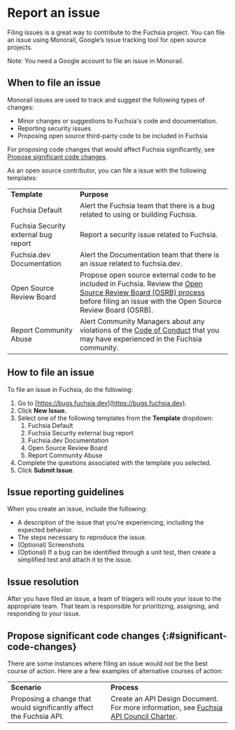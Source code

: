 # Report an issue

Filing issues is a great way to contribute to the Fuchsia project.
You can file an issue using Monorail, Google’s issue tracking tool for open
source projects.

Note: You need a Google account to file an issue in Monorail.

## When to file an issue

Monorail issues are used to track and suggest the following
types of changes:

  + Minor changes or suggestions to Fuchsia's code and documentation.
  + Reporting security issues
  + Proposing open source third-party code to be included in Fuchsia

For proposing code changes that would affect Fuchsia significantly, see
[Propose significant code changes](#significant-code-changes).

As an open source contributor, you can file a issue with the
following templates:

<table>
  <tr>
   <td><strong>Template</strong>
   </td>
   <td><strong>Purpose</strong>
   </td>
  </tr>
  <tr>
   <td>Fuchsia Default
   </td>
   <td>Alert the Fuchsia team that there is a bug related to using or building Fuchsia.
   </td>
  </tr>
  <tr>
   <td>Fuchsia Security external bug report
   </td>
   <td>Report a security issue related to Fuchsia.
   </td>
  </tr>
  <tr>
   <td>Fuchsia.dev Documentation
   </td>
   <td>Alert the Documentation team that there is an issue related to fuchsia.dev.
   </td>
  </tr>
  <tr>
   <td>Open Source Review Board
   </td>
   <td>Propose open source external code to be included in Fuchsia. Review the <a href="/docs/contribute/governance/policy/osrb-process.md">Open Source Review Board (OSRB) process</a>
     before filing an issue with the Open Source Review Board (OSRB).
   </td>
  </tr>
  <tr>
   <td>Report Community Abuse
   </td>
   <td>Alert Community Managers about any violations of the <a href="/CODE_OF_CONDUCT.md">Code of Conduct</a>
 that you may have experienced in the Fuchsia community.
   </td>
  </tr>
</table>

## How to file an issue

To file an issue in Fuchsia, do the following:

1. Go to [https://bugs.fuchsia.dev](https://bugs.fuchsia.dev).
1. Click **New Issue.**
1. Select one of the following templates from the **Template** dropdown:
    1. Fuchsia Default
    1. Fuchsia Security external bug report
    1. Fuchsia.dev Documentation
    1. Open Source Review Board
    1. Report Community Abuse
1. Complete the questions associated with the template you selected.
1. Click **Submit Issue**.

## Issue reporting guidelines

When you create an issue, include the following:

*   A description of the issue that you’re experiencing, including the
    expected behavior.
*   The steps necessary to reproduce the issue.
*   (Optional) Screenshots
*   (Optional) If a bug can be identified through a unit test,
    then create a simplified test and attach it to the issue.

## Issue resolution

After you have filed an issue, a team of triagers will route your issue to the
appropriate team. That team is responsible for prioritizing, assigning, and
responding to your issue.

## Propose significant code changes {:#significant-code-changes}

There are some instances where filing an issue would not be the best course of
action. Here are a few examples of alternative courses of action:

<table>
  <tr>
   <td><strong>Scenario</strong>
   </td>
   <td><strong>Process</strong>
   </td>
  </tr>
  <tr>
   <td>Proposing a change that would significantly affect the Fuchsia API.
   </td>
   <td>Create an API Design Document. For more information, see <a href="/docs/contribute/governance/api_council.md">Fuchsia API Council Charter</a>.
   </td>
  </tr>
</table>
